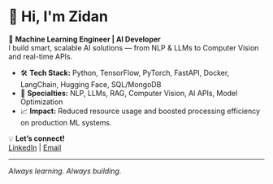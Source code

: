 # 👋 Hi, I'm Zidan

🚀 **Machine Learning Engineer | AI Developer**  
I build smart, scalable AI solutions — from NLP & LLMs to Computer Vision and real-time APIs.

- 🛠️ **Tech Stack:** Python, TensorFlow, PyTorch, FastAPI, Docker, LangChain, Hugging Face, SQL/MongoDB  
- 🤖 **Specialties:** NLP, LLMs, RAG, Computer Vision, AI APIs, Model Optimization
- 📈 **Impact:** Reduced resource usage and boosted processing efficiency on production ML systems.

💡 **Let’s connect!**  
[LinkedIn](https://www.linkedin.com/in/sadir-ahmed-zidan/) | [Email](mailto:sazidan559@gmail.com)

---

*Always learning. Always building.*
